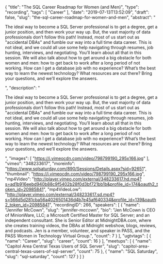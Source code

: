 {
  "title": "The SQL Career Roadmap for Women (and Men)",
  "type": "recording",
  "tags": [
    "Career"
  ],
  "date": "2019-07-13T13:52:09",
  "draft": false,
  "slug": "the-sql-career-roadmap-for-women-and-men",
  "abstract": "<p>The ideal way to become a SQL Server professional is to get a degree, get a junior position, and then work your way up. But, the vast majority of data professionals don’t follow this path! Instead, most of us start out as \"accidental DBAs\" and fumble our way into a full time data career. This is not ideal, and we could all use some help navigating through resumes, job hunting, interviews, and negotiating. You’ll learn about all that in this session. We will also talk about how to get around a big obstacle for both women and men: how to get back to work after a long period of not working. How can I get a database job with no experience? What’s the best way to learn the newest technology? What resources are out there? Bring your questions, and we’ll explore the answers.</p>",
  "description": "<p>The ideal way to become a SQL Server professional is to get a degree, get a junior position, and then work your way up. But, the vast majority of data professionals don’t follow this path! Instead, most of us start out as \"accidental DBAs\" and fumble our way into a full time data career. This is not ideal, and we could all use some help navigating through resumes, job hunting, interviews, and negotiating. You’ll learn about all that in this session. We will also talk about how to get around a big obstacle for both women and men: how to get back to work after a long period of not working. How can I get a database job with no experience? What’s the best way to learn the newest technology? What resources are out there? Bring your questions, and we’ll explore the answers.</p>",
  "images": [
    "https://i.vimeocdn.com/video/798799190_295x166.jpg"
  ],
  "vimeo": "348233617",
  "moreinfo": "https://www.sqlsaturday.com/890/Sessions/Details.aspx?sid=92651",
  "thumbnail": "https://i.vimeocdn.com/video/798799190_295x166.jpg",
  "mp4Video": "http://player.vimeo.com/external/348233617.hd.mp4?s=ad1b916eebd940b88c9f5402b28f0d3bf721bb1b&profile_id=174&oauth2_token_id=20985841",
  "mp4VideoLow": "http://player.vimeo.com/external/348233617.sd.mp4?s=566d5d281cba56a4026501436d4b7e45af640334&profile_id=139&oauth2_token_id=20985841",
  "recordingID": 266,
  "speakers": [
    {
      "name": "Jennifer McCown",
      "slug": "jennifer-mccown",
      "bio": "Jen McCown is CEO of MinionWare, LLC; a Microsoft Certified Master for SQL Server; and an independent consultant. She is Senior Editor at MidnightDBA.com, where she creates training videos, the DBAs at Midnight webshow, blogs, reviews, and podcasts. Jen is a member, volunteer, and speaker in PASS, and the PASS Women in Technology Virtual Group.",
      "count": 7
    }
  ],
  "ugtvtags": [
    {
      "name": "Career",
      "slug": "career",
      "count": 16
    }
  ],
  "meetups": [
    {
      "name": "Capitol Area Central Texas Users of SQL Server",
      "slug": "capitol-area-central-texas-users-of-sql-server",
      "count": 75
    },
    {
      "name": "SQL Saturday",
      "slug": "sql-saturday",
      "count": 127
    }
  ]
}